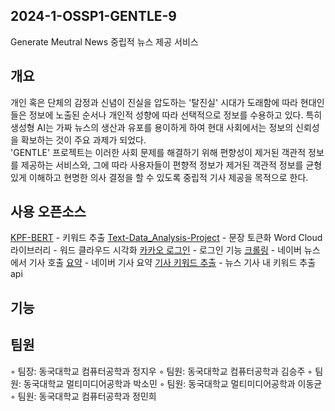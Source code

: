 ﻿## 2024-1-OSSP1-GENTLE-9
 Generate Meutral News 중립적 뉴스 제공 서비스

## 개요
개인 혹은 단체의 감정과 신념이 진실을 압도하는 '탈진실' 시대가 도래함에 따라 현대인들은 정보에 노출된 순서나 개인적 성향에 따라 선택적으로 정보를 수용하고 있다. 특히 생성형 AI는 가짜 뉴스의 생산과 유포를 용이하게 하여 현대 사회에서는 정보의 신뢰성을 확보하는 것이 주요 과제가 되었다.  
'GENTLE' 프로젝트는 이러한 사회 문제를 해결하기 위해 편향성이 제거된 객관적 정보를 제공하는 서비스와, 그에 따라 사용자들이 편향적 정보가 제거된 객관적 정보를 균형 있게 이해하고 현명한 의사 결정을 할 수 있도록 중립적 기사 제공을 목적으로 한다.

## 사용 오픈소스 
[KPF-BERT](https://github.com/KPFBERT/kpfbert) - 키워드 추출
[Text-Data_Analysis-Project](https://towardsdatascience.com/organizing-your-first-text-analytics-project-ce350dea3a4a) - 문장 토큰화
Word Cloud 라이브러리 - 워드 클라우드 시각화
[카카오 로그인](https://github.com/Showmil/Kakao-Login) - 로그인 기능
[크롤링](https://github.com/sbomhoo/naver_news_crawling) - 네이버 뉴스에서 기사 호출
[요약](https://github.com/NoPain-NoCode/summicles) - 네이버 기사 요약
[기사 키워드 추출](https://docs.kakaocloud.com/service/ai-service/nlp/keyword-extract/api/nlp-keyword-extract-api) - 뉴스 기사 내 키워드 추출 api
## 기능


## 팀원
◦ 팀장: 동국대학교 컴퓨터공학과 정지우
◦ 팀원: 동국대학교 컴퓨터공학과 김승주 
◦ 팀원: 동국대학교 멀티미디어공학과 박소민
◦ 팀원: 동국대학교 멀티미디어공학과 이동균
◦ 팀원: 동국대학교 컴퓨터공학과 정민희
 

